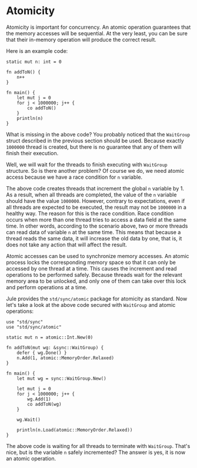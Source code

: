 # Atomicity

Atomicity is important for concurrency. An atomic operation guarantees that the memory accesses will be sequential. At the very least, you can be sure that their in-memory operation will produce the correct result.

Here is an example code:

```jule
static mut n: int = 0

fn addToN() {
    n++
}

fn main() {
    let mut j = 0
    for j < 1000000; j++ {
        co addToN()
    }
    println(n)
}
```

What is missing in the above code? You probably noticed that the `WaitGroup` struct described in the previous section should be used. Because exactly `1000000` thread is created, but there is no guarantee that any of them will finish their execution.

Well, we will wait for the threads to finish executing with `WaitGroup` structure. So is there another problem? Of course we do, we need atomic access because we have a race condition for `n` variable.

The above code creates threads that increment the global `n` variable by 1. As a result, when all threads are completed, the value of the `n` variable should have the value `1000000`. However, contrary to expectations, even if all threads are expected to be executed, the result may not be `1000000` in a healthy way. The reason for this is the race condition. Race condition occurs when more than one thread tries to access a data field at the same time. In other words, according to the scenario above, two or more threads can read data of variable `n` at the same time. This means that because a thread reads the same data, it will increase the old data by one, that is, it does not take any action that will affect the result.

Atomic accesses can be used to synchronize memory accesses. An atomic process locks the corresponding memory space so that it can only be accessed by one thread at a time. This causes the increment and read operations to be performed safely. Because threads wait for the relevant memory area to be unlocked, and only one of them can take over this lock and perform operations at a time.

Jule provides the `std/sync/atomic` package for atomicity as standard. Now let's take a look at the above code secured with `WaitGroup` and atomic operations:

```jule
use "std/sync"
use "std/sync/atomic"

static mut n = atomic::Int.New(0)

fn addToN(mut wg: &sync::WaitGroup) {
    defer { wg.Done() }
    n.Add(1, atomic::MemoryOrder.Relaxed)
}

fn main() {
    let mut wg = sync::WaitGroup.New()

    let mut j = 0
    for j < 1000000; j++ {
        wg.Add(1)
        co addToN(wg)
    }

    wg.Wait()

    println(n.Load(atomic::MemoryOrder.Relaxed))
}
```

The above code is waiting for all threads to terminate with `WaitGroup`. That's nice, but is the variable `n` safely incremented? The answer is yes, it is now an atomic operation.

